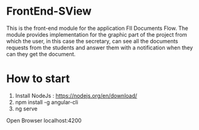 # FrontEnd-SView

This is the front-end module for the application FII Documents Flow. The module provides implementation for the graphic part of the project from which the user, in this case the secretary, can see all the documents requests from the students and answer them with a notification when they can they get the document.

# How to start

1. Install NodeJs : https://nodejs.org/en/download/
2. npm install -g angular-cli
3. ng serve

Open Browser localhost:4200
